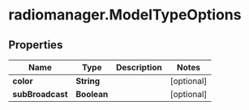 # radiomanager.ModelTypeOptions

## Properties
Name | Type | Description | Notes
------------ | ------------- | ------------- | -------------
**color** | **String** |  | [optional] 
**subBroadcast** | **Boolean** |  | [optional] 


